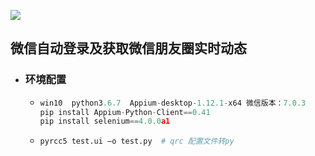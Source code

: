 [![](https://img.shields.io/badge/%E8%87%AA%E5%8A%A8%E7%99%BB%E5%BD%95-%E8%8E%B7%E5%8F%96%E6%9C%8B%E5%8F%8B%E5%9C%88-%E8%87%AA%E5%8A%A8%E6%B7%BB%E5%8A%A0%E5%A5%BD%E5%8F%8B.svg
)](https://github.com/chenzijie-chenxiaoli-chentong/project/tree/master/%E5%BE%AE%E4%BF%A1)

## **微信自动登录及获取微信朋友圈实时动态**

- ### **环境配置**

  - ```python
    win10  python3.6.7  Appium-desktop-1.12.1-x64 微信版本：7.0.3
    pip install Appium-Python-Client==0.41
    pip install selenium==4.0.0a1
    ```
  - ```python
    pyrcc5 test.ui –o test.py  # qrc 配置文件转py
    ```